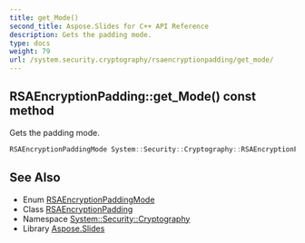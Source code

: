 ```yaml
---
title: get_Mode()
second_title: Aspose.Slides for C++ API Reference
description: Gets the padding mode.
type: docs
weight: 79
url: /system.security.cryptography/rsaencryptionpadding/get_mode/
---
```

## RSAEncryptionPadding::get_Mode() const method


Gets the padding mode.

```cpp
RSAEncryptionPaddingMode System::Security::Cryptography::RSAEncryptionPadding::get_Mode() const
```

## See Also

* Enum [RSAEncryptionPaddingMode](../../rsaencryptionpaddingmode/)
* Class [RSAEncryptionPadding](../)
* Namespace [System::Security::Cryptography](../../)
* Library [Aspose.Slides](../../../)